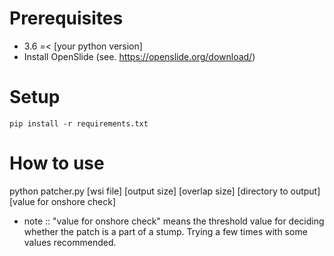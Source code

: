 # Prerequisites
- 3.6 =< [your python version]
- Install OpenSlide (see. https://openslide.org/download/)

# Setup

```
pip install -r requirements.txt
```

# How to use

python patcher.py [wsi file] [output size] [overlap size] [directory to output] [value for onshore check]

- note :: "value for onshore check" means the threshold value for deciding whether the patch is a part of a stump. Trying a few times with some values recommended.
